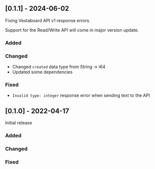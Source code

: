 ## [0.1.1] - 2024-06-02

Fixing Vestaboard API v1 response errors.

Support for the Read/Write API will come in major version update.
 
### Added
   
### Changed
- Changed `created` data type from String -> i64
- Updated some dependencies
 
### Fixed
- `Invalid type: integer` response error when sending text to the API

## [0.1.0] - 2022-04-17

Initial release
 
### Added
   
### Changed
 
### Fixed